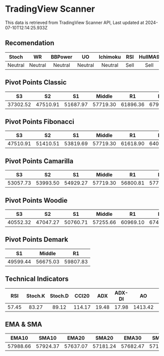 # TradingView Scanner
This data is retrieved from TradingView Scanner API, Last updated at 2024-07-10T12:14:25.933Z

## Recomendation
| Stoch | WR | BBPower | UO | Ichimoku | RSI | HullMA9 |
| :---: | :---: | :---: | :---: | :---: | :---: | :---: |
| Neutral | Neutral | Neutral | Neutral | Neutral | Sell | Sell |

## Pivot Points Classic
| S3 | S2 | S1 | Middle | R1 | R2 | R3 |
| :---: | :---: | :---: | :---: | :---: | :---: | :---: |
| 37302.52 | 47510.91 | 51687.97 | 57719.30 | 61896.36 | 67927.69 | 78136.08 |

## Pivot Points Fibonacci
| S3 | S2 | S1 | Middle | R1 | R2 | R3 |
| :---: | :---: | :---: | :---: | :---: | :---: | :---: |
| 47510.91 | 51410.51 | 53819.69 | 57719.30 | 61618.90 | 64028.08 | 67927.69 |

## Pivot Points Camarilla
| S3 | S2 | S1 | Middle | R1 | R2 | R3 |
| :---: | :---: | :---: | :---: | :---: | :---: | :---: |
| 53057.73 | 53993.50 | 54929.27 | 57719.30 | 56800.81 | 57736.58 | 58672.35 |

## Pivot Points Woodie
| S3 | S2 | S1 | Middle | R1 | R2 | R3 |
| :---: | :---: | :---: | :---: | :---: | :---: | :---: |
| 40552.32 | 47047.27 | 50760.71 | 57255.66 | 60969.10 | 67464.05 | 71177.49 |

## Pivot Points Demark
| S1 | Middle | R1 |
| :---: | :---: | :---: |
| 49599.44 | 56675.03 | 59807.83 |

## Technical Indicators
| RSI | Stoch.K | Stoch.D | CCI20 | ADX | ADX-DI | AO | Mom | MACD | MACD | W.R | HullMA9 |
| :---: | :---: | :---: | :---: | :---: | :---: | :---: | :---: | :---: | :---: | :---: | :---: |
| 57.45 | 83.27 | 89.12 | 114.17 | 19.48 | 17.98 | 1413.42 | 1826.86 | 238.87 | -50.84 | -20.16 | 58887.01 |

## EMA & SMA
| EMA10 | SMA10 | EMA20 | SMA20 | EMA30 | SMA30 | EMA50 | SMA50 | EMA100 | SMA100 | EMA200 | SMA200 |
| :---: | :---: | :---: | :---: | :---: | :---: | :---: | :---: | :---: | :---: | :---: | :---: |
| 57988.66 | 57924.37 | 57637.07 | 57181.24 | 57682.47 | 57172.82 | 58185.67 | 57908.76 | 59736.83 | 59715.01 | 61948.58 | 63180.97 |